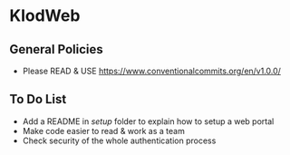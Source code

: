 # KlodWeb
## General Policies
  - Please READ & USE https://www.conventionalcommits.org/en/v1.0.0/
## To Do List
  - Add a README in _setup_ folder to explain how to setup a web portal 
  - Make code easier to read & work as a team
  - Check security of the whole authentication process
